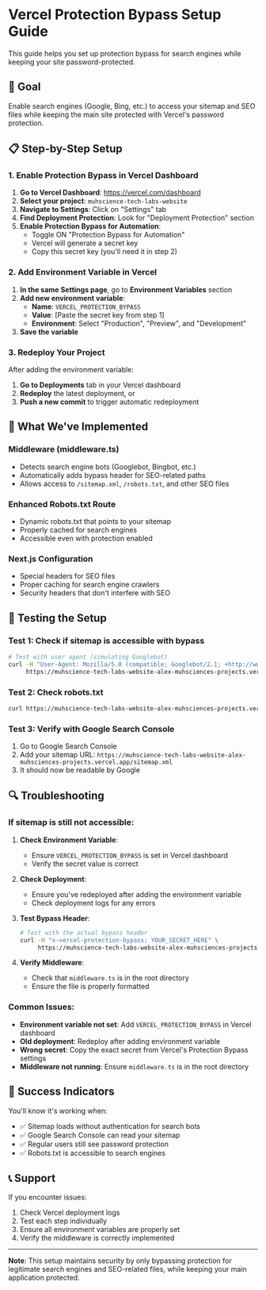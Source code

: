 # Vercel Protection Bypass Setup Guide

This guide helps you set up protection bypass for search engines while keeping your site password-protected.

## 🎯 Goal
Enable search engines (Google, Bing, etc.) to access your sitemap and SEO files while keeping the main site protected with Vercel's password protection.

## 📋 Step-by-Step Setup

### 1. Enable Protection Bypass in Vercel Dashboard

1. **Go to Vercel Dashboard**: https://vercel.com/dashboard
2. **Select your project**: `muhscience-tech-labs-website`
3. **Navigate to Settings**: Click on "Settings" tab
4. **Find Deployment Protection**: Look for "Deployment Protection" section
5. **Enable Protection Bypass for Automation**:
   - Toggle ON "Protection Bypass for Automation"
   - Vercel will generate a secret key
   - Copy this secret key (you'll need it in step 2)

### 2. Add Environment Variable in Vercel

1. **In the same Settings page**, go to **Environment Variables** section
2. **Add new environment variable**:
   - **Name**: `VERCEL_PROTECTION_BYPASS`
   - **Value**: [Paste the secret key from step 1]
   - **Environment**: Select "Production", "Preview", and "Development"
3. **Save the variable**

### 3. Redeploy Your Project

After adding the environment variable:
1. **Go to Deployments** tab in your Vercel dashboard
2. **Redeploy** the latest deployment, or
3. **Push a new commit** to trigger automatic redeployment

## 🔧 What We've Implemented

### Middleware (middleware.ts)
- Detects search engine bots (Googlebot, Bingbot, etc.)
- Automatically adds bypass header for SEO-related paths
- Allows access to `/sitemap.xml`, `/robots.txt`, and other SEO files

### Enhanced Robots.txt Route
- Dynamic robots.txt that points to your sitemap
- Properly cached for search engines
- Accessible even with protection enabled

### Next.js Configuration
- Special headers for SEO files
- Proper caching for search engine crawlers
- Security headers that don't interfere with SEO

## 🧪 Testing the Setup

### Test 1: Check if sitemap is accessible with bypass
```bash
# Test with user agent (simulating Googlebot)
curl -H "User-Agent: Mozilla/5.0 (compatible; Googlebot/2.1; +http://www.google.com/bot.html)" \
     https://muhscience-tech-labs-website-alex-muhsciences-projects.vercel.app/sitemap.xml
```

### Test 2: Check robots.txt
```bash
curl https://muhscience-tech-labs-website-alex-muhsciences-projects.vercel.app/robots.txt
```

### Test 3: Verify with Google Search Console
1. Go to Google Search Console
2. Add your sitemap URL: `https://muhscience-tech-labs-website-alex-muhsciences-projects.vercel.app/sitemap.xml`
3. It should now be readable by Google

## 🔍 Troubleshooting

### If sitemap is still not accessible:

1. **Check Environment Variable**:
   - Ensure `VERCEL_PROTECTION_BYPASS` is set in Vercel dashboard
   - Verify the secret value is correct

2. **Check Deployment**:
   - Ensure you've redeployed after adding the environment variable
   - Check deployment logs for any errors

3. **Test Bypass Header**:
   ```bash
   # Test with the actual bypass header
   curl -H "x-vercel-protection-bypass: YOUR_SECRET_HERE" \
        https://muhscience-tech-labs-website-alex-muhsciences-projects.vercel.app/sitemap.xml
   ```

4. **Verify Middleware**:
   - Check that `middleware.ts` is in the root directory
   - Ensure the file is properly formatted

### Common Issues:

- **Environment variable not set**: Add `VERCEL_PROTECTION_BYPASS` in Vercel dashboard
- **Old deployment**: Redeploy after adding environment variable
- **Wrong secret**: Copy the exact secret from Vercel's Protection Bypass settings
- **Middleware not running**: Ensure `middleware.ts` is in the root directory

## 🎉 Success Indicators

You'll know it's working when:
- ✅ Sitemap loads without authentication for search bots
- ✅ Google Search Console can read your sitemap
- ✅ Regular users still see password protection
- ✅ Robots.txt is accessible to search engines

## 📞 Support

If you encounter issues:
1. Check Vercel deployment logs
2. Test each step individually
3. Ensure all environment variables are properly set
4. Verify the middleware is correctly implemented

---

**Note**: This setup maintains security by only bypassing protection for legitimate search engines and SEO-related files, while keeping your main application protected.
